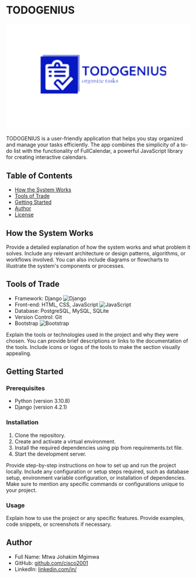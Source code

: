 # TODOGENIUS

![Project Logo](task_manager/static/task_manager/logo.png)

TODOGENIUS is a user-friendly application that helps you stay organized and manage your tasks efficiently. The app combines the simplicity of a to-do list with the functionality of FullCalendar, a powerful JavaScript library for creating interactive calendars.

## Table of Contents
- [How the System Works](#how-the-system-works)
- [Tools of Trade](#tools-of-trade)
- [Getting Started](#getting-started)
- [Author](#author)
- [License](#license)

## How the System Works

Provide a detailed explanation of how the system works and what problem it solves. Include any relevant architecture or design patterns, algorithms, or workflows involved. You can also include diagrams or flowcharts to illustrate the system's components or processes.

## Tools of Trade

- Framework: Django ![Django](https://path/to/django-icon.png)
- Front-end: HTML, CSS, JavaScript ![JavaScript](https://path/to/js-icon.png)
- Database: PostgreSQL, MySQL, SQLite
- Version Control: Git
- Bootstrap ![Bootstrap](https://path/to/bootstrap-icon.png)

Explain the tools or technologies used in the project and why they were chosen. You can provide brief descriptions or links to the documentation of the tools. Include icons or logos of the tools to make the section visually appealing.

## Getting Started

### Prerequisites

- Python (version 3.10.8)
- Django (version 4.2.1)

### Installation

1. Clone the repository.
2. Create and activate a virtual environment.
3. Install the required dependencies using pip from requirements.txt file.
6. Start the development server.

Provide step-by-step instructions on how to set up and run the project locally. Include any configuration or setup steps required, such as database setup, environment variable configuration, or installation of dependencies. Make sure to mention any specific commands or configurations unique to your project.

### Usage

Explain how to use the project or any specific features. Provide examples, code snippets, or screenshots if necessary.

## Author

- Full Name: Mtwa Johakim Mgimwa
- GitHub: [github.com/cisco2001](https://github.com/cisco2001)
- LinkedIn: [linkedin.com/in/](https://linkedin.com/in/cisco2001)
